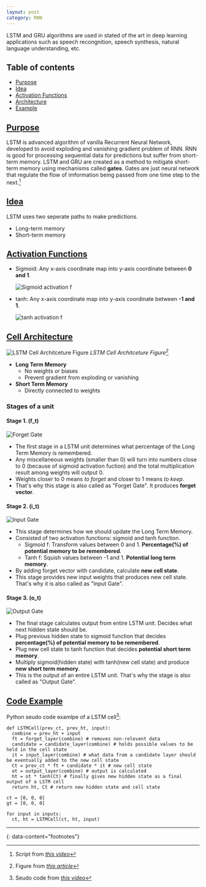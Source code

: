 ```yaml
---
layout: post
category: RNN
---
```


LSTM and GRU algorithms are used in stated of the art in deep learning applications such as speech recongnition, speech synthesis, natural language understanding, etc.

## Table of contents
- [Purpose](#purpose)
- [Idea](#idea)
- [Activation Functions](#activation-functions)
- [Architecture](#architecture)
- [Example](#example)

## [Purpose](#purpose)

LSTM is advanced algorithm of vanilla Recurrent Neural Network, developed to avoid exploding and vanishing gradient problem of RNN. RNN is good for processing sequential data for predictions but suffer from short-term memory. LSTM and GRU are created as a method to mitigate short-term memory using mechanisms called **gates**. Gates are just neural network that regulate the flow of imformation being passed from one time step to the next.[^1]

## [Idea](#idea)

LSTM uses two seperate paths to make predictions.

- Long-term memory
- Short-term memory

## [Activation Functions](#activation-functions)

- Sigmoid: Any x-axis coordinate map into y-axis coordinate between **0 and 1**.
  
  ![Sigmoid activation f](https://upload.wikimedia.org/wikipedia/commons/thumb/8/88/Logistic-curve.svg/1200px-Logistic-curve.svg.png)

- tanh: Any x-axis coordinate map into y-axis coordinate between **-1 and 1**.
  
  ![tanh activation f](https://vidyasheela.com/web-contents/img/post_img/39/tanh%20activation%20function-new.png)

## [Cell Architecture](#architecture)

![LSTM Cell Architceture Figure](https://miro.medium.com/v2/resize:fit:984/1*Mb_L_slY9rjMr8-IADHvwg.png)
*LSTM Cell Architceture Figure*[^2]

- **Long Term Memory**
  - No weights or biases
  - Prevent gradient from exploding or vanishing
- **Short Term Memory**
  - Directly connected to weights
 
### Stages of a unit

#### Stage 1. (f_t)

![Forget Gate](https://github.com/nik-pitts/machinelearning601/master/_images/2024-07-11_unit_stage_1.jpeg)

- The first stage in a LSTM unit determines what percentage of the Long Term Memory is remembered.
- Any miscellaneous weights (smaller than 0) will turn into numbers close to 0 (because of sigmoid activation fuction) and the total multiplication result among weights will output 0.
- Weights closer to 0 means *to forget* and closer to 1 means *to keep*.
- That's why this stage is also called as "Forget Gate". It produces **forget vector**.

#### Stage 2. (i_t)

![Input Gate](https://github.com/nik-pitts/machinelearning601/master/_images/2024-07-11_unit_stage_2.jpeg)

- This stage determines how we should update the Long Term Memory.
- Consisted of two activation functions: sigmoid and tanh function.
  - Sigmoid f: Transform values between 0 and 1. **Percentage(%) of potential memory to be remembered**.
  - Tanh f: Squish values between -1 and 1. **Potential long term memory**.
- By adding forget vector with candidate, calculate **new cell state**.
- This stage provides new input weights that produces new cell state. That's why it is also called as "Input Gate".

#### Stage 3. (o_t)

![Output Gate](https://github.com/nik-pitts/machinelearning601/master/_images/2024-07-11_unit_stage_3.jpeg)

- The final stage calculates output from entire LSTM unit. Decides what next hidden state should be.
- Plug previous hidden state to sigmoid function that decides **percentage(%) of potential memory to be remembered**.
- Plug new cell state to tanh function that decides **potential short term memory**.
- Multiply sigmoid(hidden state) with tanh(new cell state) and produce **new short term memory**.
- This is the output of an entire LSTM unit. That's why the stage is also called as "Output Gate".

## [Code Example](#exmaple)

Python seudo code examlpe of a LSTM cell[^3]:

```
def LSTMCell(prev_ct, prev_ht, input):
  combine = prev_ht + input
  ft = forget_layer(combine) # removes non-relevent data
  candidate = candidate_layer(combine) # holds possible values to be held in the cell state
  it = input_layer(combine) # what data from a candidate layer should be eventually added to the new cell state
  Ct = prev_ct * ft + candidate * it # new cell state
  ot = output_layer(combine) # output is calculated
  ht = ot * tanh(Ct) # finally gives new hidden state as a final output of a LSTM cell
  return ht, Ct # return new hidden state and cell state

ct = [0, 0, 0]
gt = [0, 0, 0]

for input in inputs:
  ct, ht = LSTMCell(ct, ht, input)
```

---
{: data-content="footnotes"}

[^1]: Script from *[this video](https://www.youtube.com/watch?v=8HyCNIVRbSU)*
[^2]: Figure from *[this article](https://medium.com/@ottaviocalzone/an-intuitive-explanation-of-lstm-a035eb6ab42c)*
[^3]: Seudo code from *[this video](https://www.youtube.com/watch?v=8HyCNIVRbSU)*
